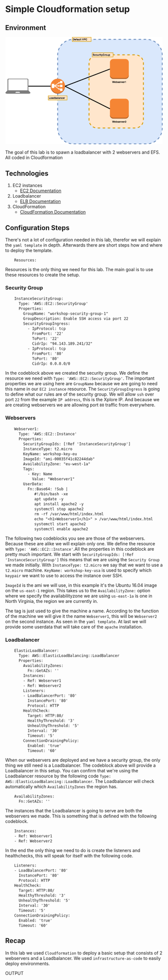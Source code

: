 # Simple Cloudformation setup
## Environment
![alt text](../Images/cloudformation.png "Drupal high available")

The goal of this lab is to spawn a loadbalancer with 2 webservers and EFS. All coded in Cloudformation

## Technologies

1. EC2 instances
    * [EC2 Documentation](https://docs.aws.amazon.com/ec2/index.html?id=docs_gateway#lang/en_us)
1. Loadbalancer
    * [ELB Documentation](https://docs.aws.amazon.com/elastic-load-balancing/index.html?id=docs_gateway#lang/en_us)
1. CloudFormation
    * [CloudFormation Documentation](https://docs.aws.amazon.com/cloudformation/index.html?id=docs_gateway#lang/en_us)

## Configuration Steps

There's not a lot of configuration needed in this lab, therefor we will explain the `yaml template` in depth. Afterwards there are short steps how and where to deploy the template.

        Resources:

Resources is the only thing we need for this lab. The main goal is to use these resources to create the setup.

### Security Group

        InstanceSecurityGroup:
          Type: 'AWS::EC2::SecurityGroup'
          Properties:
            GroupName: "workshop-security-group-1"
            GroupDescription: Enable SSH access via port 22
            SecurityGroupIngress:
              - IpProtocol: tcp
                FromPort: '22'
                ToPort: '22'
                CidrIp: "94.143.189.241/32"
              - IpProtocol: tcp
                FromPort: '80'
                ToPort: '80'
                CidrIp: 0.0.0.0/0

In the codeblock above we created the security group. We define the resource we need with `Type: 'AWS::EC2::SecurityGroup'`. The important properties we are using here are `GroupName` because we are going to need this name in our `EC2 instance` resource. The `SecurityGroupIngress` is going to define what our rules are of the security group. We will allow `ssh` over port `22` from the example `IP address`, this is the Xplore IP. And because we are creating webservers we are allowing port `80` traffic from everywhere.

### Webservers

        Webserver1:
          Type: 'AWS::EC2::Instance'
          Properties:
            SecurityGroupIds: [!Ref 'InstanceSecurityGroup']
            InstanceType: t2.micro
            KeyName: workshop-key-eu
            ImageId: "ami-00035f41c82244dab"
            AvailabilityZone: "eu-west-1a"
            Tags:
              - Key: Name
                Value: "Webserver1"
            UserData:
              Fn::Base64: !Sub |
                 #!/bin/bash -xe
                 apt update -y
                 apt install apache2 -y
                 systemctl stop apache2
                 rm -rf /var/www/html/index.html
                 echo "<h1>Webserver1</h1>" > /var/www/html/index.html
                 systemctl start apache2
                 systemctl enable apache2

The following two codeblocks you see are those of the webservers. Because these are alike we will explain only one. We define the resource with `Type: 'AWS::EC2::Instance'`.All the properties in this codeblock are pretty much important. We start with `SecurityGroupIds: [!Ref 'InstanceSecurityGroup']` this means that we are using the `Security Group` we made initially. With `InstanceType: t2.micro` we say that we want to use a `t2.micro` machine. `KeyName: workshop-key-usa` is used to specify which `keypair` we want to use to access the instance over SSH.

`ImageId` is the ami we will use, in this example it's the Ubuntu 16.04 image on the `us-east-1` region. This takes us to the `AvailabilityZone:` option where we specify the availabilityzone we are using `us-east-1a` is one in North Virginia, the region we are currently in.

The tag is just used to give the machine a name. According to the function of the machine we will give it the name `Webserver1`, this will be `Webserver2` on the second instance. As seen in the `yaml template`. At last we will provide some userdata that will take care of the `apache` installation.

### Loadbalancer

        ElasticLoadBalancer:
          Type: AWS::ElasticLoadBalancing::LoadBalancer
          Properties:
            AvailabilityZones:
              Fn::GetAZs: ''
            Instances:
            - Ref: Webserver1
            - Ref: Webserver2
            Listeners:
            - LoadBalancerPort: '80'
              InstancePort: '80'
              Protocol: HTTP
            HealthCheck:
              Target: HTTP:80/
              HealthyThreshold: '3'
              UnhealthyThreshold: '5'
              Interval: '30'
              Timeout: '5'
            ConnectionDrainingPolicy:
              Enabled: 'true'
              Timeout: '60'

When our webservers are deployed and we have a security group, the only thing we still need is a Loadbalancer. The codeblock above will provide a Loadbalancer in this setup. You can confirm that we're using the Loadbalancer resource by the following code `Type: AWS::ElasticLoadBalancing::LoadBalancer`. The Loadbalancer will check automatically which `AvailabilityZones` the region has.

        AvailabilityZones:
          Fn::GetAZs: ''

The instances that the Loadbalancer is going to serve are both the webservers we made. This is something that is defined with the following codeblock.

        Instances:
        - Ref: Webserver1
        - Ref: Webserver2

In the end the only thing we need to do is create the listeners and healthchecks, this will speak for itself with the following code.

        Listeners:
        - LoadBalancerPort: '80'
          InstancePort: '80'
          Protocol: HTTP
        HealthCheck:
          Target: HTTP:80/
          HealthyThreshold: '3'
          UnhealthyThreshold: '5'
          Interval: '30'
          Timeout: '5'
        ConnectionDrainingPolicy:
          Enabled: 'true'
          Timeout: '60'

## Recap

In this lab we used `Cloudformation` to deploy a basic setup that consists of 2 webservers and a Loadbalancer. We used `infrastructure-as-code` to easily deploy environments.




OUTPUT
